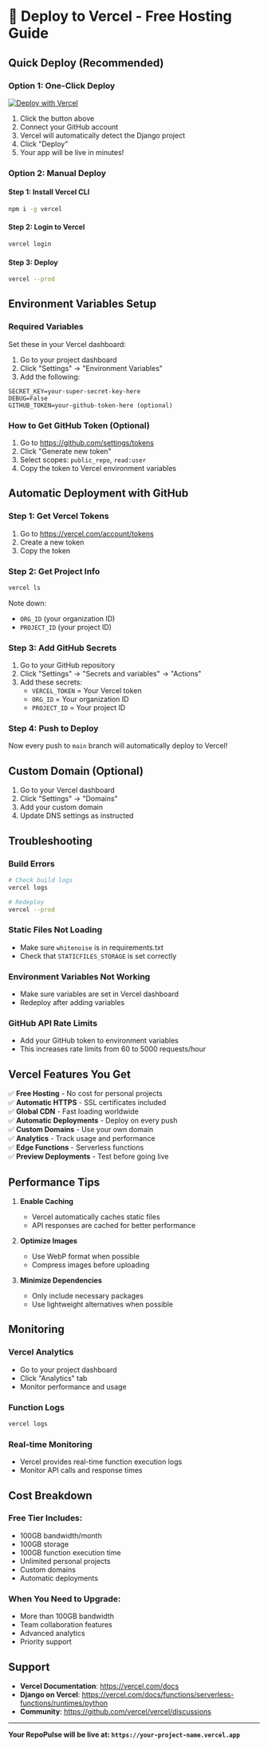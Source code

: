 # 🚀 Deploy to Vercel - Free Hosting Guide

## Quick Deploy (Recommended)

### Option 1: One-Click Deploy
[![Deploy with Vercel](https://vercel.com/button)](https://vercel.com/new/clone?repository-url=https://github.com/yourusername/repo-pulse)

1. Click the button above
2. Connect your GitHub account
3. Vercel will automatically detect the Django project
4. Click "Deploy"
5. Your app will be live in minutes!

### Option 2: Manual Deploy

#### Step 1: Install Vercel CLI
```bash
npm i -g vercel
```

#### Step 2: Login to Vercel
```bash
vercel login
```

#### Step 3: Deploy
```bash
vercel --prod
```

## Environment Variables Setup

### Required Variables
Set these in your Vercel dashboard:

1. Go to your project dashboard
2. Click "Settings" → "Environment Variables"
3. Add the following:

```
SECRET_KEY=your-super-secret-key-here
DEBUG=False
GITHUB_TOKEN=your-github-token-here (optional)
```

### How to Get GitHub Token (Optional)
1. Go to https://github.com/settings/tokens
2. Click "Generate new token"
3. Select scopes: `public_repo`, `read:user`
4. Copy the token to Vercel environment variables

## Automatic Deployment with GitHub

### Step 1: Get Vercel Tokens
1. Go to https://vercel.com/account/tokens
2. Create a new token
3. Copy the token

### Step 2: Get Project Info
```bash
vercel ls
```
Note down:
- `ORG_ID` (your organization ID)
- `PROJECT_ID` (your project ID)

### Step 3: Add GitHub Secrets
1. Go to your GitHub repository
2. Click "Settings" → "Secrets and variables" → "Actions"
3. Add these secrets:
   - `VERCEL_TOKEN` = Your Vercel token
   - `ORG_ID` = Your organization ID
   - `PROJECT_ID` = Your project ID

### Step 4: Push to Deploy
Now every push to `main` branch will automatically deploy to Vercel!

## Custom Domain (Optional)

1. Go to your Vercel dashboard
2. Click "Settings" → "Domains"
3. Add your custom domain
4. Update DNS settings as instructed

## Troubleshooting

### Build Errors
```bash
# Check build logs
vercel logs

# Redeploy
vercel --prod
```

### Static Files Not Loading
- Make sure `whitenoise` is in requirements.txt
- Check that `STATICFILES_STORAGE` is set correctly

### Environment Variables Not Working
- Make sure variables are set in Vercel dashboard
- Redeploy after adding variables

### GitHub API Rate Limits
- Add your GitHub token to environment variables
- This increases rate limits from 60 to 5000 requests/hour

## Vercel Features You Get

✅ **Free Hosting** - No cost for personal projects  
✅ **Automatic HTTPS** - SSL certificates included  
✅ **Global CDN** - Fast loading worldwide  
✅ **Automatic Deployments** - Deploy on every push  
✅ **Custom Domains** - Use your own domain  
✅ **Analytics** - Track usage and performance  
✅ **Edge Functions** - Serverless functions  
✅ **Preview Deployments** - Test before going live  

## Performance Tips

1. **Enable Caching**
   - Vercel automatically caches static files
   - API responses are cached for better performance

2. **Optimize Images**
   - Use WebP format when possible
   - Compress images before uploading

3. **Minimize Dependencies**
   - Only include necessary packages
   - Use lightweight alternatives when possible

## Monitoring

### Vercel Analytics
- Go to your project dashboard
- Click "Analytics" tab
- Monitor performance and usage

### Function Logs
```bash
vercel logs
```

### Real-time Monitoring
- Vercel provides real-time function execution logs
- Monitor API calls and response times

## Cost Breakdown

### Free Tier Includes:
- 100GB bandwidth/month
- 100GB storage
- 100GB function execution time
- Unlimited personal projects
- Custom domains
- Automatic deployments

### When You Need to Upgrade:
- More than 100GB bandwidth
- Team collaboration features
- Advanced analytics
- Priority support

## Support

- **Vercel Documentation**: https://vercel.com/docs
- **Django on Vercel**: https://vercel.com/docs/functions/serverless-functions/runtimes/python
- **Community**: https://github.com/vercel/vercel/discussions

---

**Your RepoPulse will be live at: `https://your-project-name.vercel.app`** 